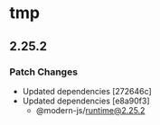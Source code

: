 # tmp

## 2.25.2

### Patch Changes

- Updated dependencies [272646c]
- Updated dependencies [e8a90f3]
  - @modern-js/runtime@2.25.2
